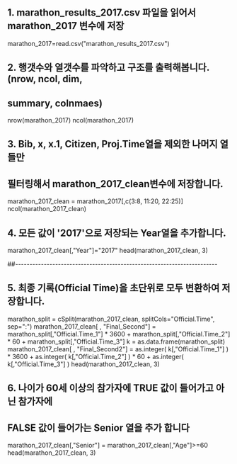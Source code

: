 ## 1. marathon_results_2017.csv 파일을 읽어서 marathon_2017 변수에 저장
marathon_2017=read.csv("marathon_results_2017.csv")

## 2. 행갯수와 열갯수를 파악하고 구조를 출력해봅니다.(nrow, ncol, dim,
##    summary, colnmaes)
nrow(marathon_2017)
ncol(marathon_2017)

## 3. Bib, x, x.1, Citizen, Proj.Time열을 제외한 나머지 열들만
## 필터링해서 marathon_2017_clean변수에 저장합니다.
marathon_2017_clean = marathon_2017[,c(3:8, 11:20, 22:25)]
ncol(marathon_2017_clean)

## 4. 모든 값이 '2017'으로 저장되는 Year열을 추가합니다.
marathon_2017_clean[,"Year"]="2017"
head(marathon_2017_clean, 3)

##-----------------------------------------------------------------------
## 5. 최종 기록(Official Time)을 초단위로 모두 변환하여 저장합니다.
marathon_split = cSplit(marathon_2017_clean, 
                        splitCols="Official.Time", sep=":")
marathon_2017_clean[ , "Final_Second"] = 
  marathon_split[,"Official.Time_1"] * 3600 + 
  marathon_split[,"Official.Time_2"] * 60 + 
  marathon_split[,"Official.Time_3"]
k = as.data.frame(marathon_split)
marathon_2017_clean[ , "Final_Second2"] = 
  as.integer( k[,"Official.Time_1"] ) * 3600 + 
  as.integer( k[,"Official.Time_2"] ) * 60 + 
  as.integer( k[,"Official.Time_3"] )
head(marathon_2017_clean, 3)
## 6. 나이가 60세 이상의 참가자에 TRUE 값이 들어가고 아닌 참가자에 
##    FALSE 값이 들어가는 Senior 열을 추가 합니다
marathon_2017_clean[,"Senior"] = marathon_2017_clean[,"Age"]>=60
head(marathon_2017_clean, 3)
        